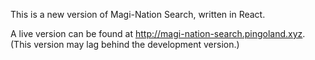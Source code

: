 This is a new version of Magi-Nation Search, written in React.

A live version can be found at http://magi-nation-search.pingoland.xyz.
(This version may lag behind the development version.)

